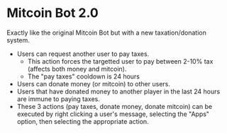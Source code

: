 # Mitcoin Bot 2.0

Exactly like the original Mitcoin Bot but with a new taxation/donation system.

- Users can request another user to pay taxes. 
  - This action forces the targetted user to pay between 2-10% tax (affects both money and mitcoin).
  - The "pay taxes" cooldown is 24 hours
- Users can donate money (or mitcoin) to other users.
- Users that have donated money to another player in the last 24 hours are immune to paying taxes.
- These 3 actions (pay taxes, donate money, donate mitcoin) can be executed by right clicking a user's message, selecting the "Apps" option, then selecting the appropriate action.